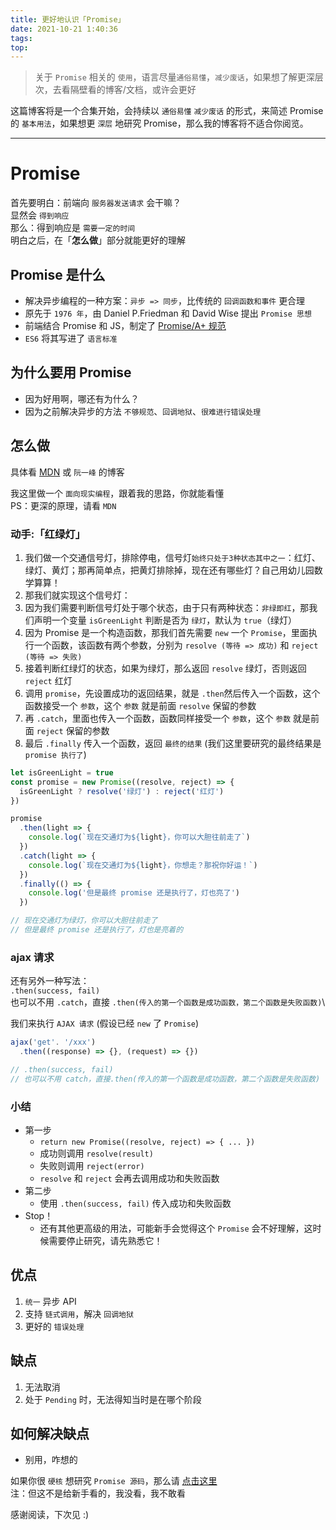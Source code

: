 ```yaml
---
title: 更好地认识「Promise」
date: 2021-10-21 1:40:36
tags:
top:
---
```


> 关于 `Promise` 相关的 `使用`，语言尽量`通俗易懂`，`减少废话`，如果想了解更深层次，去看隔壁看的博客/文档，或许会更好

这篇博客将是一个合集开始，会持续以 `通俗易懂` `减少废话` 的形式，来简述 Promise 的 `基本用法`，如果想更 `深层` 地研究 Promise，那么我的博客将不适合你阅览。

---

# Promise

首先要明白：前端向 `服务器发送请求` 会干嘛？\
显然会 `得到响应`\
那么：得到响应是 `需要一定的时间`\
明白之后，在「**怎么做**」部分就能更好的理解

## Promise 是什么

- 解决异步编程的一种方案：`异步 => 同步`，比传统的 `回调函数和事件` 更合理
- 原先于 `1976 年`，由 Daniel P.Friedman 和 David Wise 提出 `Promise 思想`
- 前端结合 Promise 和 JS，制定了 [Promise/A+ 规范](https://promisesaplus.com/)
- `ES6` 将其写进了 `语言标准`

## 为什么要用 Promise

- 因为好用啊，哪还有为什么？
- 因为之前解决异步的方法 `不够规范`、`回调地狱`、`很难进行错误处理`

## 怎么做

具体看 [MDN](https://developer.mozilla.org/zh-CN/docs/Web/JavaScript/Reference/Global_Objects/Promise) 或 `阮一峰` 的博客

我这里做一个 `面向现实编程`，跟着我的思路，你就能看懂\
PS：更深的原理，请看 `MDN`

### 动手:「红绿灯」

1. 我们做一个交通信号灯，排除停电，信号灯`始终只处于3种状态其中之一`：红灯、绿灯、黄灯；那再简单点，把黄灯排除掉，现在还有哪些灯？自己用幼儿园数学算算！
2. 那我们就实现这个信号灯：
3. 因为我们需要判断信号灯处于哪个状态，由于只有两种状态：`非绿即红`，那我们声明一个变量 `isGreenLight` 判断是否为 `绿灯`，默认为 `true`（绿灯）
4. 因为 Promise 是一个构造函数，那我们首先需要 `new` 一个 `Promise`，里面执行一个函数，该函数有两个参数，分别为 `resolve (等待 => 成功)` 和 `reject (等待 => 失败)`
5. 接着判断红绿灯的状态，如果为绿灯，那么返回 `resolve` 绿灯，否则返回 `reject` 红灯
6. 调用 `promise`，先设置成功的返回结果，就是 `.then`然后传入一个函数，这个函数接受一个 `参数`，这个 `参数` 就是前面 `resolve` 保留的参数
7. 再 `.catch`，里面也传入一个函数，函数同样接受一个 `参数`，这个 `参数` 就是前面 `reject` 保留的参数
8. 最后 `.finally` 传入一个函数，返回 `最终的结果` (我们这里要研究的最终结果是 `promise 执行了`)

```js
let isGreenLight = true
const promise = new Promise((resolve, reject) => {
  isGreenLight ? resolve('绿灯') : reject('红灯')
})

promise
  .then(light => {
    console.log(`现在交通灯为${light}，你可以大胆往前走了`)
  })
  .catch(light => {
    console.log(`现在交通灯为${light}，你想走？那祝你好运！`)
  })
  .finally(() => {
    console.log('但是最终 promise 还是执行了，灯也亮了')
  })

// 现在交通灯为绿灯，你可以大胆往前走了
// 但是最终 promise 还是执行了，灯也是亮着的
```

### ajax 请求

还有另外一种写法：\
`.then(success, fail)`\
也可以不用 `.catch`，直接 `.then(传入的第一个函数是成功函数，第二个函数是失败函数)`\

我们来执行 `AJAX 请求` (假设已经 `new` 了 `Promise`)

```js
ajax('get'. '/xxx')
  .then((response) => {}, (request) => {})

// .then(success, fail)
// 也可以不用 catch，直接.then(传入的第一个函数是成功函数，第二个函数是失败函数)
```

### 小结

- 第一步
  - `return new Promise((resolve, reject) => { ... })`
  - 成功则调用 `resolve(result)`
  - 失败则调用 `reject(error)`
  - `resolve` 和 `reject` 会再去调用成功和失败函数
- 第二步
  - 使用 `.then(success, fail)` 传入成功和失败函数
- Stop！
  - 还有其他更高级的用法，可能新手会觉得这个 `Promise` 会不好理解，这时候需要停止研究，请先熟悉它！

## 优点

1. `统一` 异步 API
2. 支持 `链式调用`，解决 `回调地狱`
3. 更好的 `错误处理`

## 缺点

1. 无法取消
2. 处于 `Pending` 时，无法得知当时是在哪个阶段

## 如何解决缺点

- 别用，咋想的

如果你很 `硬核` 想研究 `Promise 源码`，那么请 [点击这里](https://github.com/FrankFang/promise-2/blob/master/src/promise.ts)\
注：但这不是给新手看的，我没看，我不敢看

感谢阅读，下次见 :)
